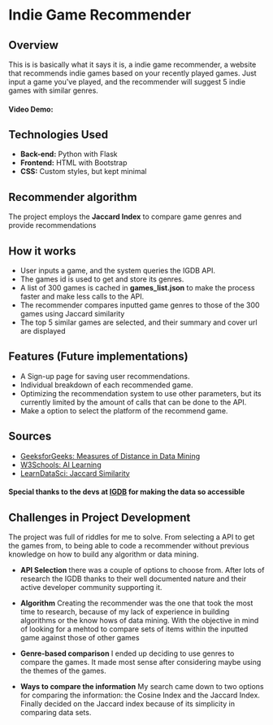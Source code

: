 # Indie Game Recommender

## Overview
This is is basically what it says it is, a indie game recommender, a website that recommends indie games based on your recently played games. Just input a game you've played, and the recommender will suggest 5 indie games with similar genres.

#### Video Demo:  <URL HERE>

## Technologies Used
- **Back-end:** Python with Flask
- **Frontend:** HTML with Bootstrap
- **CSS:** Custom styles, but kept minimal
## Recommender algorithm
The project employs the **Jaccard Index** to compare game genres and provide recommendations 

## How it works

* User inputs a game, and the system queries the IGDB API.
* The games id is used to get and store its genres.
* A list of 300 games is cached in **games_list.json**  to make the process faster and make less calls to the API.
* The recommender compares inputted game genres to those of the 300 games using Jaccard similarity
* The top 5 similar games are selected, and their summary and cover url are displayed

## Features (Future implementations)

* A Sign-up page for saving user recommendations.
* Individual breakdown of each recommended game.
* Optimizing the recommendation system to use other parameters, but its currently limited by the amount of calls that can be done to the API.
* Make a option to select the platform of the recommend game.

## Sources

- [GeeksforGeeks: Measures of Distance in Data Mining](https://www.geeksforgeeks.org/measures-of-distance-in-data-mining/)
- [W3Schools: AI Learning](https://www.w3schools.com/ai/ai_learning.asp)
- [LearnDataSci: Jaccard Similarity](https://www.learndatasci.com/glossary/jaccard-similarity/)


#### Special thanks to the devs at  [IGDB](https://www.igdb.com/) for making the data so accessible


## Challenges in Project Development

The project was full of riddles for me to solve. From selecting a API to get the games from, to being able to code a recommender without previous knowledge on how to build any algorithm or data mining.

- **API Selection** there was a couple of options to choose from. After lots of research the IGDB  thanks to their well documented nature and their active developer community supporting it.

- **Algorithm** Creating the recommender was the one that took the most time to research, because of my lack of experience in building algorithms or the know hows of data mining. With the objective in mind of looking for a mehtod to compare sets of items within the inputted game against those of other games

- **Genre-based comparison** I ended up deciding to use genres to compare the games. It made most sense after considering maybe using the themes of the games.

- **Ways to compare the information** My search came down to two options for comparing the information: the Cosine Index and the Jaccard Index. Finally decided on the Jaccard index because of its simplicity in comparing data sets.
